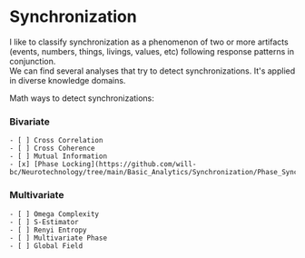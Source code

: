 # Synchronization

I like to classify synchronization as a phenomenon of two or more artifacts (events, numbers, things, livings, values, etc) following response patterns in conjunction.  
We can find several analyses that try to detect synchronizations. It's applied in diverse knowledge domains.

Math ways to detect synchronizations:

### Bivariate 

	- [ ] Cross Correlation
	- [ ] Cross Coherence
	- [ ] Mutual Information
	- [x] [Phase Locking](https://github.com/will-bc/Neurotechnology/tree/main/Basic_Analytics/Synchronization/Phase_Synchronization)

### Multivariate

	- [ ] Omega Complexity
	- [ ] S-Estimator
	- [ ] Renyi Entropy
	- [ ] Multivariate Phase
	- [ ] Global Field

